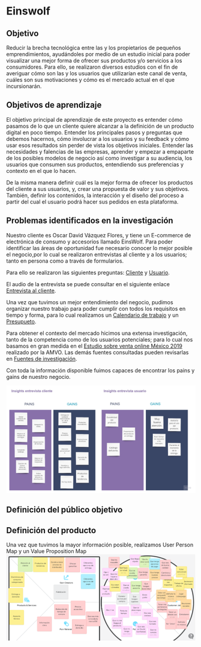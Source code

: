 # Einswolf

## Objetivo

Reducir la brecha tecnológica entre las y los propietarios de pequeños emprendimientos, ayudándoles por medio de un estudio inicial para poder visualizar  una mejor forma de ofrecer sus productos y/o servicios a los consumidores. 
Para ello, se realizaron diversos estudios con el fin de averiguar cómo son las y los usuarios que utilizarían este canal de venta, cuáles son sus motivaciones y 
cómo es el mercado actual en el que incursionarán.


## Objetivos de aprendizaje

El objetivo principal de aprendizaje de este proyecto es entender cómo pasamos
de lo que un cliente quiere alcanzar a la definición de un producto digital en
poco tiempo. Entender los principales pasos y preguntas que debemos hacernos,
cómo involucrar a los usuarios y su feedback y cómo usar esos resultados sin
perder de vista los objetivos iniciales.
Entender las necesidades y falencias de
las empresas, aprender y empezar a empaparte de los posibles modelos de negocio
así como investigar a su audiencia, los usuarios que consumen sus productos,
entendiendo sus preferencias y contexto en el que lo hacen.

De la misma manera definir cuál es la mejor forma de ofrecer los
productos del cliente a sus usuarios, y, crear una propuesta de valor y
sus objetivos. También, definir los contenidos, la interacción y el
diseño del proceso a partir del cual el usuario podrá hacer sus pedidos en esta
plataforma.

## Problemas identificados en la investigación

Nuestro cliente es Oscar David Vázquez Flores, y tiene un E-commerce de electrónica de consumo y accesorios llamado EinsWolf.
 Para poder identificar las áreas de oportunidad fue necesario conocer lo mejor posible el negocio,por lo cual se realizaron entrevistas al cliente y a los usuarios; tanto en persona como a través de formularios.

 Para ello se realizaron las siguientes preguntas: [Cliente](https://docs.google.com/document/d/1WT9mUNthPmQJrcSEjC5tYEXoDZpqwKsqs8EfWq40A7c/edit)  y [Usuario](https://drive.google.com/drive/folders/1rW4k5NQozC54B4QjZOYnImiYYp1gzZkF).

 El audio de la entrevista se puede consultar en el siguiente enlace [Entrevista al cliente](https://drive.google.com/drive/folders/1WjuThii2G9BmF3uEceopvbkZPUk8QrVE).

 Una vez que tuvimos un mejor entendimiento del negocio, pudimos organizar nuestro trabajo para poder cumplir con todos los requisitos en tiempo y forma, para lo cual realizamos un [Calendario de trabajo](https://drive.google.com/drive/folders/1JgSYN-34UORJOBNawfinWzgrXQ33PZwL) y un [Presupueto](https://drive.google.com/drive/folders/1JgSYN-34UORJOBNawfinWzgrXQ33PZwL).

 Para obtener el contexto del mercado hicimos una extensa investigación, tanto de la competencia como de los usuarios potenciales; para lo cual nos basamos en gran medida en el [Estudio sobre venta online México 2019](https://drive.google.com/drive/folders/1rW4k5NQozC54B4QjZOYnImiYYp1gzZkF) realizado por la AMVO. Las demás fuentes consultadas pueden revisarlas en [Fuentes de investigación](https://drive.google.com/drive/folders/1rW4k5NQozC54B4QjZOYnImiYYp1gzZkF).

 Con toda la información disponible fuimos capaces de encontrar los pains y gains de nuestro negocio.

 ![Insight board](./Images/Insights_board.png)

 ## Definición del público objetivo

 ## Definición del producto

 Una vez que tuvimos la mayor información posible, realizamos User Person Map y un Value Proposition Map
 ![VPM](./Images/VPM_UPM_EW.png)

 





